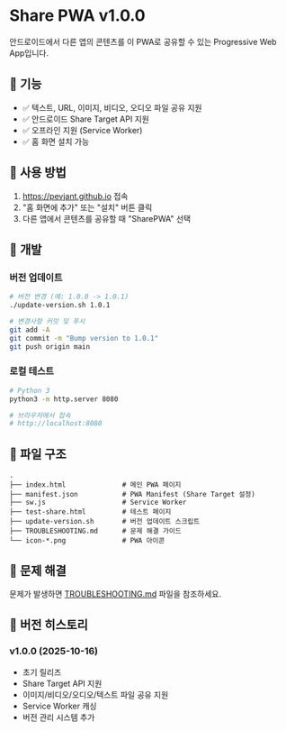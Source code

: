 # Share PWA v1.0.0

안드로이드에서 다른 앱의 콘텐츠를 이 PWA로 공유할 수 있는 Progressive Web App입니다.

## 🚀 기능

- ✅ 텍스트, URL, 이미지, 비디오, 오디오 파일 공유 지원
- ✅ 안드로이드 Share Target API 지원
- ✅ 오프라인 지원 (Service Worker)
- ✅ 홈 화면 설치 가능

## 📱 사용 방법

1. https://pevjant.github.io 접속
2. "홈 화면에 추가" 또는 "설치" 버튼 클릭
3. 다른 앱에서 콘텐츠를 공유할 때 "SharePWA" 선택

## 🔧 개발

### 버전 업데이트

```bash
# 버전 변경 (예: 1.0.0 -> 1.0.1)
./update-version.sh 1.0.1

# 변경사항 커밋 및 푸시
git add -A
git commit -m "Bump version to 1.0.1"
git push origin main
```

### 로컬 테스트

```bash
# Python 3
python3 -m http.server 8080

# 브라우저에서 접속
# http://localhost:8080
```

## 📂 파일 구조

```
.
├── index.html              # 메인 PWA 페이지
├── manifest.json           # PWA Manifest (Share Target 설정)
├── sw.js                   # Service Worker
├── test-share.html         # 테스트 페이지
├── update-version.sh       # 버전 업데이트 스크립트
├── TROUBLESHOOTING.md      # 문제 해결 가이드
└── icon-*.png              # PWA 아이콘
```

## 🐛 문제 해결

문제가 발생하면 [TROUBLESHOOTING.md](TROUBLESHOOTING.md) 파일을 참조하세요.

## 📝 버전 히스토리

### v1.0.0 (2025-10-16)
- 초기 릴리즈
- Share Target API 지원
- 이미지/비디오/오디오/텍스트 파일 공유 지원
- Service Worker 캐싱
- 버전 관리 시스템 추가